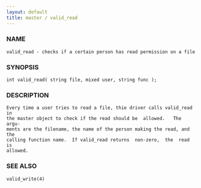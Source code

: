 ```yaml
---
layout: default
title: master / valid_read
---
```


### NAME

    valid_read - checks if a certain person has read permission on a file


### SYNOPSIS

    int valid_read( string file, mixed user, string func );


### DESCRIPTION

    Every time a user tries to read a file, thie driver calls valid_read in
    the master object to check if the read should be  allowed.   The  argu‐
    ments are the filename, the name of the person making the read, and the
    calling function name.  If valid_read returns  non-zero,  the  read  is
    allowed.


### SEE ALSO

    valid_write(4)
